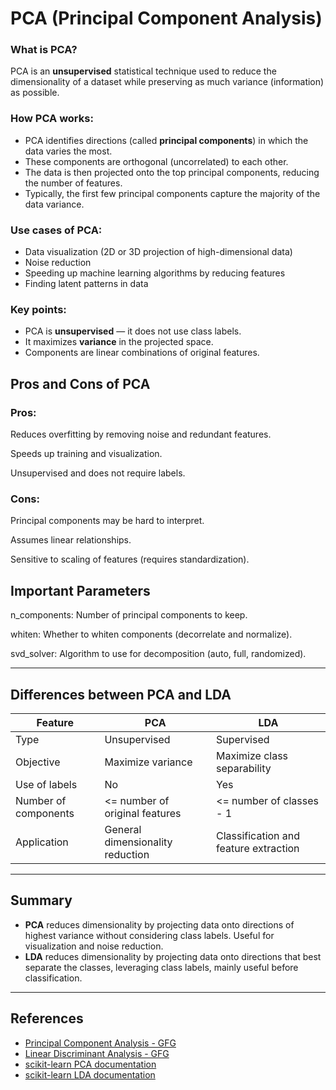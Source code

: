 # PCA (Principal Component Analysis)

### What is PCA?

PCA is an **unsupervised** statistical technique used to reduce the dimensionality of a dataset while preserving as much variance (information) as possible.

### How PCA works:

- PCA identifies directions (called **principal components**) in which the data varies the most.
- These components are orthogonal (uncorrelated) to each other.
- The data is then projected onto the top principal components, reducing the number of features.
- Typically, the first few principal components capture the majority of the data variance.

### Use cases of PCA:

- Data visualization (2D or 3D projection of high-dimensional data)
- Noise reduction
- Speeding up machine learning algorithms by reducing features
- Finding latent patterns in data

### Key points:

- PCA is **unsupervised** — it does not use class labels.
- It maximizes **variance** in the projected space.
- Components are linear combinations of original features.

## Pros and Cons of PCA
### Pros:

Reduces overfitting by removing noise and redundant features.

Speeds up training and visualization.

Unsupervised and does not require labels.

### Cons:

Principal components may be hard to interpret.

Assumes linear relationships.

Sensitive to scaling of features (requires standardization).

## Important Parameters
n_components: Number of principal components to keep.

whiten: Whether to whiten components (decorrelate and normalize).

svd_solver: Algorithm to use for decomposition (auto, full, randomized).

---

## Differences between PCA and LDA

| Feature               | PCA                           | LDA                           |
|-----------------------|-------------------------------|-------------------------------|
| Type                  | Unsupervised                  | Supervised                    |
| Objective             | Maximize variance            | Maximize class separability  |
| Use of labels         | No                           | Yes                          |
| Number of components  | <= number of original features | <= number of classes - 1     |
| Application           | General dimensionality reduction | Classification and feature extraction |

---

## Summary

- **PCA** reduces dimensionality by projecting data onto directions of highest variance without considering class labels. Useful for visualization and noise reduction.
- **LDA** reduces dimensionality by projecting data onto directions that best separate the classes, leveraging class labels, mainly useful before classification.

---

## References

- [Principal Component Analysis - GFG](https://www.geeksforgeeks.org/principal-component-analysis-pca)
- [Linear Discriminant Analysis - GFG](https://www.geeksforgeeks.org/machine-learning/ml-linear-discriminant-analysis)
- [scikit-learn PCA documentation](https://scikit-learn.org/stable/modules/generated/sklearn.decomposition.PCA.html)
- [scikit-learn LDA documentation](https://scikit-learn.org/stable/modules/generated/sklearn.discriminant_analysis.LinearDiscriminantAnalysis.html)


